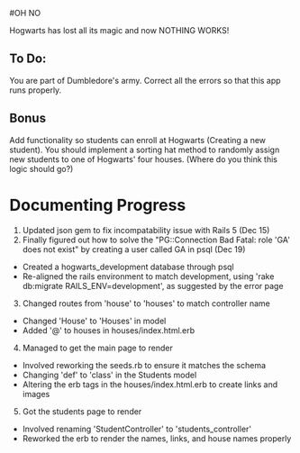 #OH NO

Hogwarts has lost all its magic and now NOTHING WORKS!

## To Do:
You are part of Dumbledore's army. Correct all the errors so that this app runs properly.

## Bonus
Add functionality so students can enroll at Hogwarts (Creating a new student). You should implement a sorting hat method to randomly assign new students to one of Hogwarts' four houses. (Where do you think this logic should go?)


# Documenting Progress
1. Updated json gem to fix incompatability issue with Rails 5 (Dec 15)
2. Finally figured out how to solve the "PG::Connection Bad Fatal: role 'GA' does not exist" by creating a user called GA in psql (Dec 19)
  * Created a hogwarts_development database through psql
  *  Re-aligned the rails environment to match development, using 'rake db:migrate RAILS_ENV=development', as suggested by the error page
3. Changed routes from 'house' to 'houses' to match controller name
  * Changed 'House' to 'Houses' in model
  * Added '@' to houses in houses/index.html.erb
4. Managed to get the main page to render
  * Involved reworking the seeds.rb to ensure it matches the schema
  * Changing 'def' to 'class' in the Students model
  * Altering the erb tags in the houses/index.html.erb to create links and images
5. Got the students page to render
  * Involved renaming 'StudentController' to 'students_controller'
  * Reworked the erb to render the names, links, and house names properly
